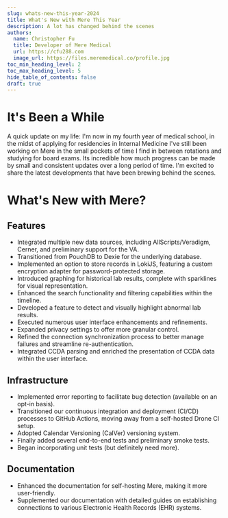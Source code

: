 ```yaml
---
slug: whats-new-this-year-2024
title: What's New with Mere This Year
description: A lot has changed behind the scenes
authors:
  name: Christopher Fu
  title: Developer of Mere Medical
  url: https://cfu288.com
  image_url: https://files.meremedical.co/profile.jpg
toc_min_heading_level: 2
toc_max_heading_level: 5
hide_table_of_contents: false
draft: true
---
```


# It's Been a While

A quick update on my life: I'm now in my fourth year of medical school, in the midst of applying for residencies in Internal Medicine I've still been working on Mere in the small pockets of time I find in between rotations and studying for board exams. Its incredible how much progress can be made by small and consistent updates over a long period of time. I'm excited to share the latest developments that have been brewing behind the scenes.

# What's New with Mere?

## Features

- Integrated multiple new data sources, including AllScripts/Veradigm, Cerner, and preliminary support for the VA.
- Transitioned from PouchDB to Dexie for the underlying database.
- Implemented an option to store records in LokiJS, featuring a custom encryption adapter for password-protected storage.
- Introduced graphing for historical lab results, complete with sparklines for visual representation.
- Enhanced the search functionality and filtering capabilities within the timeline.
- Developed a feature to detect and visually highlight abnormal lab results.
- Executed numerous user interface enhancements and refinements.
- Expanded privacy settings to offer more granular control.
- Refined the connection synchronization process to better manage failures and streamline re-authentication.
- Integrated CCDA parsing and enriched the presentation of CCDA data within the user interface.

## Infrastructure

- Implemented error reporting to facilitate bug detection (available on an opt-in basis).
- Transitioned our continuous integration and deployment (CI/CD) processes to GitHub Actions, moving away from a self-hosted Drone CI setup.
- Adopted Calendar Versioning (CalVer) versioning system.
- Finally added several end-to-end tests and preliminary smoke tests.
- Began incorporating unit tests (but definitely need more).

## Documentation

- Enhanced the documentation for self-hosting Mere, making it more user-friendly.
- Supplemented our documentation with detailed guides on establishing connections to various Electronic Health Records (EHR) systems.
